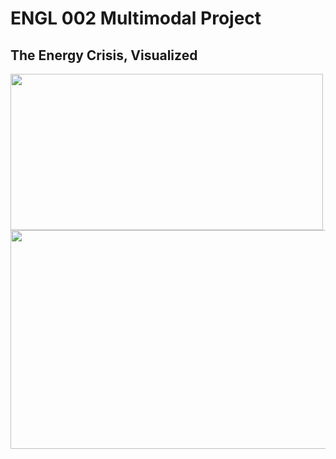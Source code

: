 
# ENGL 002 Multimodal Project
## The Energy Crisis, Visualized


<img src="https://www.applesfromny.com/wp-content/uploads/2020/05/Jonagold_NYAS-Apples2.png" width="500" height="250">

<img src="https://upload.wikimedia.org/wikipedia/commons/0/05/Sources_of_US_energy_production_%28historic%29.gif" width="650" height="350">


